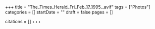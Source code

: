 +++
title = "The_Times_Herald_Fri_Feb_17_1995_.avif"
tags = ["Photos"]
categories = []
startDate = ""
draft = false
pages = []

citations = []
+++
